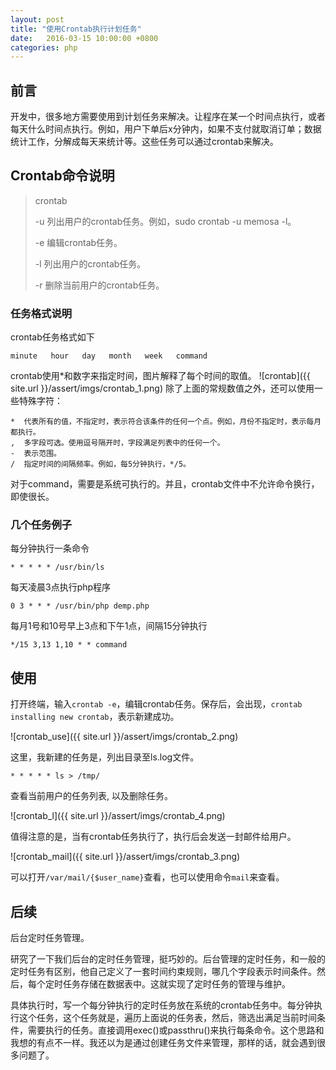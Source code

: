 ```yaml
---
layout: post
title: "使用Crontab执行计划任务"
date:   2016-03-15 10:00:00 +0800
categories: php
---
```

## 前言
开发中，很多地方需要使用到计划任务来解决。让程序在某一个时间点执行，或者每天什么时间点执行。例如，用户下单后x分钟内，如果不支付就取消订单；数据统计工作，分解成每天来统计等。这些任务可以通过crontab来解决。

## Crontab命令说明
> crontab
>
> -u 列出用户的crontab任务。例如，sudo crontab -u memosa -l。
>
> -e 编辑crontab任务。
>
> -l 列出用户的crontab任务。
>
> -r 删除当前用户的crontab任务。

### 任务格式说明
crontab任务格式如下
```plain text
minute   hour   day   month   week   command
```
crontab使用*和数字来指定时间，图片解释了每个时间的取值。
![crontab]({{ site.url }}/assert/imgs/crontab_1.png)
除了上面的常规数值之外，还可以使用一些特殊字符：
```plain text
*  代表所有的值，不指定时，表示符合该条件的任何一个点。例如，月份不指定时，表示每月都执行。
,  多字段可选。使用逗号隔开时，字段满足列表中的任何一个。
-  表示范围。
/  指定时间的间隔频率。例如，每5分钟执行，*/5。
```
对于command，需要是系统可执行的。并且，crontab文件中不允许命令换行，即使很长。

### 几个任务例子
每分钟执行一条命令
```shell
* * * * * /usr/bin/ls
```
每天凌晨3点执行php程序
```shell
0 3 * * * /usr/bin/php demp.php
```
每月1号和10号早上3点和下午1点，间隔15分钟执行
```shell
*/15 3,13 1,10 * * command
```

## 使用
打开终端，输入`crontab -e`，编辑crontab任务。保存后，会出现，`crontab installing new crontab`，表示新建成功。

![crontab_use]({{ site.url }}/assert/imgs/crontab_2.png)

这里，我新建的任务是，列出目录至ls.log文件。
```shell
* * * * * ls > /tmp/
```
查看当前用户的任务列表, 以及删除任务。

![crontab_l]({{ site.url }}/assert/imgs/crontab_4.png)

值得注意的是，当有crontab任务执行了，执行后会发送一封邮件给用户。

![crontab_mail]({{ site.url }}/assert/imgs/crontab_3.png)

可以打开`/var/mail/{$user_name}`查看，也可以使用命令`mail`来查看。

## 后续
后台定时任务管理。

研究了一下我们后台的定时任务管理，挺巧妙的。后台管理的定时任务，和一般的定时任务有区别，他自己定义了一套时间约束规则，哪几个字段表示时间条件。然后，每个定时任务存储在数据表中。这就实现了定时任务的管理与维护。

具体执行时，写一个每分钟执行的定时任务放在系统的crontab任务中。每分钟执行这个任务，这个任务就是，遍历上面说的任务表，然后，筛选出满足当前时间条件，需要执行的任务。直接调用exec()或passthru()来执行每条命令。这个思路和我想的有点不一样。我还以为是通过创建任务文件来管理，那样的话，就会遇到很多问题了。
